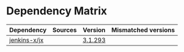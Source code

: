# Dependency Matrix

Dependency | Sources | Version | Mismatched versions
---------- | ------- | ------- | -------------------
[jenkins-x/jx](https://github.com/jenkins-x/jx-cli.git) |  | [3.1.293](https://github.com/jenkins-x/jx-cli/releases/tag/v3.1.293) |
